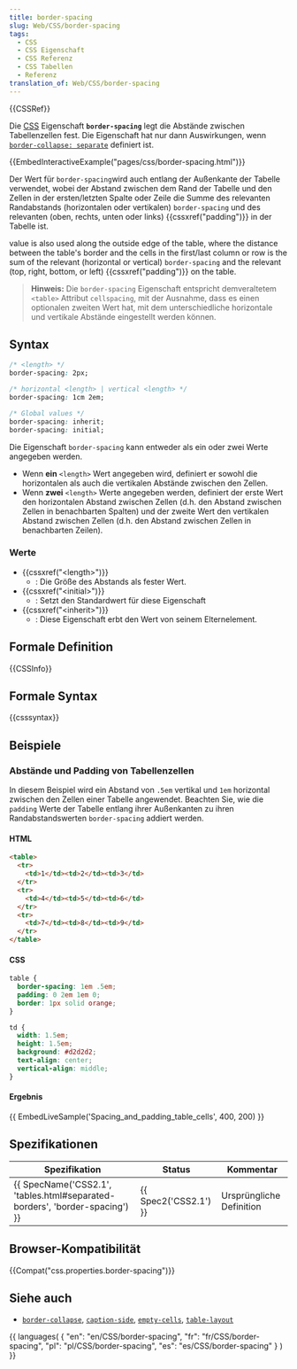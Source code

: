 ```yaml
---
title: border-spacing
slug: Web/CSS/border-spacing
tags:
  - CSS
  - CSS Eigenschaft
  - CSS Referenz
  - CSS Tabellen
  - Referenz
translation_of: Web/CSS/border-spacing
---
```

{{CSSRef}}

Die [CSS](/de/docs/Web/CSS) Eigenschaft **`border-spacing`** legt die Abstände zwischen Tabellenzellen fest.
Die Eigenschaft hat nur dann Auswirkungen, wenn [`border-collapse: separate`](/de/CSS/border-collapse "de/CSS/border-collapse") definiert ist.

{{EmbedInteractiveExample("pages/css/border-spacing.html")}}

Der Wert für `border-spacing`wird auch entlang der Außenkante der Tabelle verwendet, wobei der Abstand zwischen dem Rand der Tabelle und den Zellen in der ersten/letzten Spalte oder Zeile die Summe des relevanten Randabstands (horizontalen oder vertikalen) `border-spacing` und des relevanten (oben, rechts, unten oder links) {{cssxref("padding")}} in der Tabelle ist.

value is also used along the outside edge of the table, where the distance between the table's border and the cells in the first/last column or row is the sum of the relevant (horizontal or vertical) `border-spacing` and the relevant (top, right, bottom, or left) {{cssxref("padding")}} on the table.

> **Hinweis:** Die `border-spacing` Eigenschaft entspricht demveraltetem `<table>` Attribut `cellspacing`, mit der Ausnahme, dass es einen optionalen zweiten Wert hat, mit dem unterschiedliche horizontale und vertikale Abstände eingestellt werden können.

## Syntax

```css
/* <length> */
border-spacing: 2px;

/* horizontal <length> | vertical <length> */
border-spacing: 1cm 2em;

/* Global values */
border-spacing: inherit;
border-spacing: initial;
```

Die Eigenschaft `border-spacing` kann entweder als ein oder zwei Werte angegeben werden.

- Wenn **ein** `<length>` Wert angegeben wird, definiert er sowohl die horizontalen als auch die vertikalen Abstände zwischen den Zellen.
- Wenn **zwei** `<length>` Werte angegeben werden, definiert der erste Wert den horizontalen Abstand zwischen Zellen (d.h. den Abstand zwischen Zellen in benachbarten Spalten) und der zweite Wert den vertikalen Abstand zwischen Zellen (d.h. den Abstand zwischen Zellen in benachbarten Zeilen).

### Werte

- {{cssxref("&lt;length&gt;")}}
  - : Die Größe des Abstands als fester Wert.
- {{cssxref("&lt;initial&gt;")}}
  - : Setzt den Standardwert für diese Eigenschaft
- {{cssxref("&lt;inherit&gt;")}}
  - : Diese Eigenschaft erbt den Wert von seinem Elternelement.

## Formale Definition

{{CSSInfo}}

## Formale Syntax

{{csssyntax}}

## Beispiele

### Abstände und Padding von Tabellenzellen

In diesem Beispiel wird ein Abstand von `.5em` vertikal und `1em` horizontal zwischen den Zellen einer Tabelle angewendet. Beachten Sie, wie die `padding` Werte der Tabelle entlang ihrer Außenkanten zu ihren Randabstandswerten `border-spacing` addiert werden.

#### HTML

```html
<table>
  <tr>
    <td>1</td><td>2</td><td>3</td>
  </tr>
  <tr>
    <td>4</td><td>5</td><td>6</td>
  </tr>
  <tr>
    <td>7</td><td>8</td><td>9</td>
  </tr>
</table>
```

#### CSS

```css
table {
  border-spacing: 1em .5em;
  padding: 0 2em 1em 0;
  border: 1px solid orange;
}

td {
  width: 1.5em;
  height: 1.5em;
  background: #d2d2d2;
  text-align: center;
  vertical-align: middle;
}
```

#### Ergebnis

{{ EmbedLiveSample('Spacing_and_padding_table_cells', 400, 200) }}

## Spezifikationen

| Spezifikation                                                                                        | Status                       | Kommentar                |
| ---------------------------------------------------------------------------------------------------- | ---------------------------- | ------------------------ |
| {{ SpecName('CSS2.1', 'tables.html#separated-borders', 'border-spacing') }} | {{ Spec2('CSS2.1') }} | Ursprüngliche Definition |

## Browser-Kompatibilität

{{Compat("css.properties.border-spacing")}}

## Siehe auch

- [`border-collapse`](/de/CSS/border-collapse "de/CSS/border-collapse"), [`caption-side`](/de/CSS/caption-side "de/CSS/caption-side"), [`empty-cells`](/de/CSS/empty-cells "de/CSS/empty-cells"), [`table-layout`](/de/CSS/table-layout "de/CSS/table-layout")

{{ languages( { "en": "en/CSS/border-spacing", "fr": "fr/CSS/border-spacing", "pl": "pl/CSS/border-spacing", "es": "es/CSS/border-spacing" } ) }}
